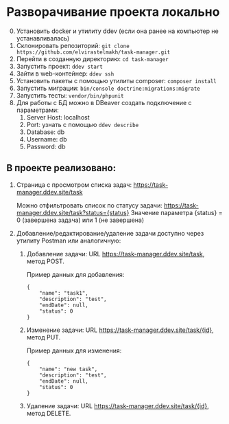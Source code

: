 # Разворачивание проекта локально

0. Установить docker и утилиту ddev (если она ранее на компьютер не устанавливалась)
1. Склонировать репозиторий: `git clone https://github.com/elvirastelmakh/task-manager.git`
2. Перейти в созданную директорию: `cd task-manager`
3. Запустить проект: `ddev start`
4. Зайти в web-контейнер: `ddev ssh`
5. Установить пакеты с помощью утилиты composer: `composer install`
6. Запустить миграции: `bin/console doctrine:migrations:migrate`
7. Запустить тесты: `vendor/bin/phpunit`
8. Для работы с БД можно в DBeaver создать подключение с параметрами: 
    1. Server Host: localhost
    2. Port: узнать с помощью `ddev describe`
    3. Database: db
    4. Username: db
    5. Password: db

## В проекте реализовано:
1. Страница с просмотром списка задач:
   https://task-manager.ddev.site/task

   Можно отфильтровать список по статусу задачи:
   https://task-manager.ddev.site/task?status={status}
   Значение параметра {status} = 0 (завершена задача) или 1 (не завершена)
   
2. Добавление/редактирование/удаление задачи доступно через утилиту Postman или аналогичную:

    1. Добавление задачи:
        URL https://task-manager.ddev.site/task, метод POST.

        Пример данных для добавления:
        ```
        {
            "name": "task1",
            "description": "test",
            "endDate": null,
            "status": 0
        }
        ```
    2. Изменение задачи:
        URL https://task-manager.ddev.site/task/{id}, метод PUT.
        
        Пример данных для изменения:
        ```
        {
            "name": "new task",
            "description": "test",
            "endDate": null,
            "status": 0
        }
        ```
    3. Удаление задачи:
        URL https://task-manager.ddev.site/task/{id}, метод DELETE.
